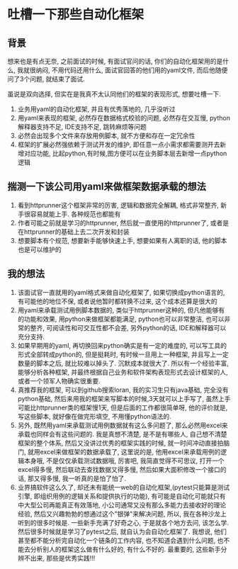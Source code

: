 # 吐槽一下那些自动化框架

## 背景

想来也是有点无奈, 之前面试的时候, 有面试官问的话, 你们的自动化框架用的是什么, 我就很纳闷, 不用代码还用什么, 面试官回答的他们用的yaml文件, 而后他随便问了3个问题, 就结束了面试. 

虽说是双向选择, 但实在是我真不太认同他们的框架的表现形式, 想要吐槽一下.

1. 业务用yaml的自动化框架, 并且有优秀落地的, 几乎没听过
2. 用yaml来表现的框架, 必然存在数据格式校验的问题, 必然存在交互慢, python解释器支持不足, IDE支持不足, 跳转麻烦等问题
3. 必然会出现多个文件来存放用例脚本, 就不方便和存在一定冗余性
4. 框架的扩展必然强依赖于测试开发的维护, 即任意一点小需求都需要测开去新增对应功能, 比起python,有时候,图方便可以在业务脚本层去新增一点python逻辑

## 揣测一下该公司用yaml来做框架数据承载的想法

1. 看到httprunner这个框架非常的厉害, 逻辑和数据完全解耦, 格式非常整齐, 新手很容易就能上手. 各种规范也都能有
2. 作者可能之前就是学习的httprunner, 然后就一直使用的httprunner了, 或者是在httprunner的基础上去二次开发和封装
3. 想要脚本有个规范, 想要新手能够快速上手, 想要如果有人离职的话, 他的脚本也是可以维护的

## 我的想法

1. 该面试官一直就用的yaml格式来做自动化框架了, 如果切换成python语言的, 有可能他的地位不保, 或者说他暂时都转换不过来, 这个成本还算是很大的
2. 用yaml来承载测试用例脚本数据的, 类似于httprunner这种的, 但凡他能够有的功能和效果, 用python来做框架都能满足, python也可以非常整洁, 也可以非常的整齐, 可阅读性和可交互性都不会差, 另外python的话, IDE和解释器可以充分支持.
3. 如果早期用的yaml, 再切换回来python确实是有一定的难度的, 可以写工具的形式全部转成python的, 但是挺耗时, 有时候一旦用上一种框架, 并且写上一定数量的脚本之后, 就比较难以掉头了. 沉默成本就很大了. 所以有一个经验丰富, 能够分析各种框架, 并最终根据自己业务和软件架构表现形式去设计框架的人, 或者一个领军人物确实很重要.
4. 真推荐我的框架, 可以到github搜索loran, 我的实习生只有java基础, 完全没有python基础, 然后来用我的框架来写脚本的时候,3天就可以上手写了, 虽然上手可能比httprunner类的框架慢1天, 但是后面的工作都很简单呀, 他的评价就是, 写这些脚本, 就好像在做完形填空, 不用懂python语法的.
5. 另外, 既然用yaml来承载测试用例数据就有这么多问题了, 那么必然用excel来承载也同样会有这些问题的. 我是真想不清楚, 是不是有哪些人, 自己想不清楚框架的整个体系, 然后又没讲过优秀的框架实践的时候, 就一时间冲动直接拍脑门, 就用excel来做框架的数据承载了, 这里说的是, 他用excel来承载用例的逻辑本身哦, 不是仅仅承载测试数据哦, 厉害吧, 我简直觉得不可思议, 打开一个excel得多慢, 然后联动去查找数据又得多慢, 然后如果大面积修改一个接口的话, 那又得多慢, 我一听真的是怕了怕了. 
6. 业界搞软件这么久了, 却还未有能统一web的自动化框架,(pytest只能算是测试引擎, 即组织用例的逻辑关系和提供执行的功能), 有可能是自动化可能就只有中大型公司再能真正有效落地, 小公司通常又没有那么多能力去接收好的理论经验, 然后又兴趣勃勃的想通过这个"银弹"来解决问题, 所以, 我在各种沙龙上听到的很多时候是. 一些新手充满了好奇之心, 于是就各个地方去问, 该怎么学. 然后很多时候就是学习了pytest之后, 就自认为会自动化框架了. 我想说, 他们甚至都不能分析完自动化一个链条的工作内容, 也不知道会遇到什么问题, 也不能去分析别人的框架这么做有什么好的, 有什么不好的. 最重要的, 这些新手分辨不出来, 那些是优秀实践!!!